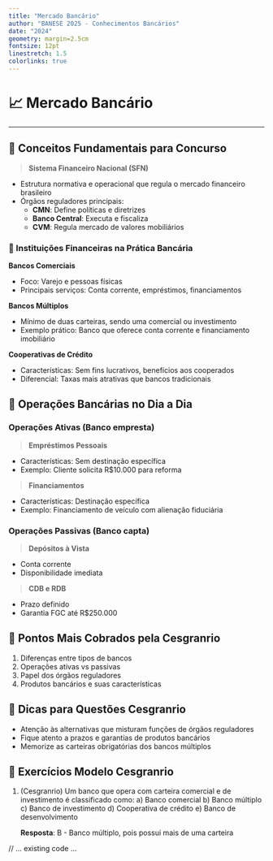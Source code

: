 ```yaml
---
title: "Mercado Bancário"
author: "BANESE 2025 - Conhecimentos Bancários"
date: "2024"
geometry: margin=2.5cm
fontsize: 12pt
linestretch: 1.5
colorlinks: true
---
```


# 📈 Mercado Bancário
---

## 🏦 Conceitos Fundamentais para Concurso

> **Sistema Financeiro Nacional (SFN)**
- Estrutura normativa e operacional que regula o mercado financeiro brasileiro
- Órgãos reguladores principais:
  - **CMN**: Define políticas e diretrizes
  - **Banco Central**: Executa e fiscaliza
  - **CVM**: Regula mercado de valores mobiliários

### 💼 Instituições Financeiras na Prática Bancária

**Bancos Comerciais**
- Foco: Varejo e pessoas físicas
- Principais serviços: Conta corrente, empréstimos, financiamentos

**Bancos Múltiplos**
- Mínimo de duas carteiras, sendo uma comercial ou investimento
- Exemplo prático: Banco que oferece conta corrente e financiamento imobiliário

**Cooperativas de Crédito**
- Características: Sem fins lucrativos, benefícios aos cooperados
- Diferencial: Taxas mais atrativas que bancos tradicionais

## 💱 Operações Bancárias no Dia a Dia

### Operações Ativas (Banco empresta)
> **Empréstimos Pessoais**
- Características: Sem destinação específica
- Exemplo: Cliente solicita R$10.000 para reforma

> **Financiamentos**
- Características: Destinação específica
- Exemplo: Financiamento de veículo com alienação fiduciária

### Operações Passivas (Banco capta)
> **Depósitos à Vista**
- Conta corrente
- Disponibilidade imediata

> **CDB e RDB**
- Prazo definido
- Garantia FGC até R$250.000

## 🎯 Pontos Mais Cobrados pela Cesgranrio

1. Diferenças entre tipos de bancos
2. Operações ativas vs passivas
3. Papel dos órgãos reguladores
4. Produtos bancários e suas características

## 📌 Dicas para Questões Cesgranrio

- Atenção às alternativas que misturam funções de órgãos reguladores
- Fique atento a prazos e garantias de produtos bancários
- Memorize as carteiras obrigatórias dos bancos múltiplos

## 📝 Exercícios Modelo Cesgranrio

1. (Cesgranrio) Um banco que opera com carteira comercial e de investimento é classificado como:
   a) Banco comercial
   b) Banco múltiplo
   c) Banco de investimento
   d) Cooperativa de crédito
   e) Banco de desenvolvimento

   **Resposta**: B - Banco múltiplo, pois possui mais de uma carteira

// ... existing code ...
